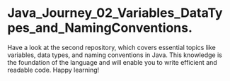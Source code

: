 # Java_Journey_02_Variables_DataTypes_and_NamingConventions.
Have a look at the second repository, which covers essential topics like variables, data types, and naming conventions in Java. This knowledge is the foundation of the language and will enable you to write efficient and readable code. Happy learning!
